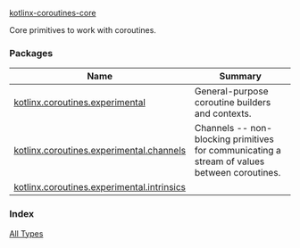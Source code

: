[kotlinx-coroutines-core](.)

Core primitives to work with coroutines.

### Packages

| Name | Summary |
|---|---|
| [kotlinx.coroutines.experimental](kotlinx.coroutines.experimental/index.md) | General-purpose coroutine builders and contexts. |
| [kotlinx.coroutines.experimental.channels](kotlinx.coroutines.experimental.channels/index.md) | Channels -- non-blocking primitives for communicating a stream of values between coroutines. |
| [kotlinx.coroutines.experimental.intrinsics](kotlinx.coroutines.experimental.intrinsics/index.md) |  |

### Index

[All Types](alltypes/index.md)